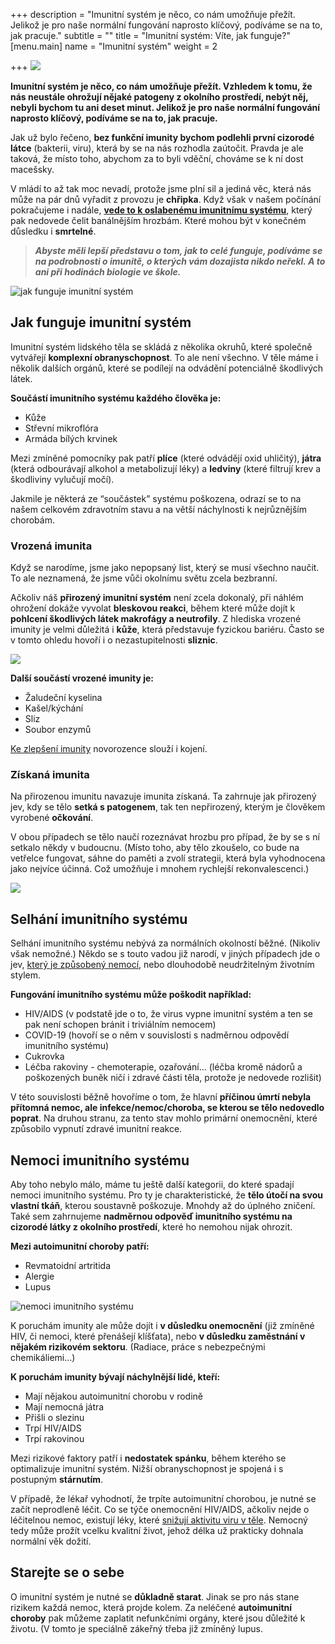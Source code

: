 +++
description = "Imunitní systém je něco, co nám umožňuje přežít. Jelikož je pro naše normální fungování naprosto klíčový, podíváme se na to, jak pracuje."
subtitle = ""
title = "Imunitní systém: Víte, jak funguje?"
[menu.main]
name = "Imunitní systém"
weight = 2

+++
![](/images/imunitni-system.jpg)

**Imunitní systém je něco, co nám umožňuje přežít. Vzhledem k tomu, že nás neustále ohrožují nějaké patogeny z okolního prostředí, nebýt něj, nebyli bychom tu ani deset minut. Jelikož je pro naše normální fungování naprosto klíčový, podíváme se na to, jak pracuje.**

Jak už bylo řečeno, **bez funkční imunity bychom podlehli první cizorodé látce** (bakterii, viru), která by se na nás rozhodla zaútočit. Pravda je ale taková, že místo toho, abychom za to byli vděční, chováme se k ní dost macešsky.

V mládí to až tak moc nevadí, protože jsme plní sil a jediná věc, která nás může na pár dnů vyřadit z provozu je **chřipka**. Když však v našem počínání pokračujeme i nadále, [**vede to k oslabenému imunitnímu systému**](https://www.oslabenaimunita.cz/oslabena-imunita-priznaky-a-prevence/), který pak nedovede čelit banálnějším hrozbám. Které mohou být v konečném důsledku i **smrtelné**.

> **_Abyste měli lepší představu o tom, jak to celé funguje, podíváme se na podrobnosti o imunitě, o kterých vám dozajista nikdo neřekl. A to ani při hodinách biologie ve škole._**

![jak funguje imunitní systém](/images/jak-funguje-imunitni-system.jpg)

## Jak funguje imunitní systém

Imunitní systém lidského těla se skládá z několika okruhů, které společně vytvářejí **komplexní obranyschopnost**. To ale není všechno. V těle máme i několik dalších orgánů, které se podílejí na odvádění potenciálně škodlivých látek.

**Součástí imunitního systému každého člověka je:**

* Kůže
* Střevní mikroflóra
* Armáda bílých krvinek

Mezi zmíněné pomocníky pak patří **plíce** (které odvádějí oxid uhličitý), **játra** (která odbourávají alkohol a metabolizují léky) a **ledviny** (které filtrují krev a škodliviny vylučují močí).

Jakmile je některá ze “součástek” systému poškozena, odrazí se to na našem celkovém zdravotním stavu a na větší náchylnosti k nejrůznějším chorobám.

### Vrozená imunita

Když se narodíme, jsme jako nepopsaný list, který se musí všechno naučit. To ale neznamená, že jsme vůči okolnímu světu zcela bezbranní.

Ačkoliv náš **přirozený imunitní systém** není zcela dokonalý, při náhlém ohrožení dokáže vyvolat **bleskovou reakci**, během které může dojít k **pohlcení škodlivých látek makrofágy a neutrofily**. Z hlediska vrozené imunity je velmi důležitá i **kůže**, která představuje fyzickou bariéru. Často se v tomto ohledu hovoří i o nezastupitelnosti **sliznic**.

![](/images/vrozena-imunita.jpg)

**Další součástí vrozené imunity je:**

* Žaludeční kyselina
* Kašel/kýchání
* Sliz
* Soubor enzymů

[Ke zlepšení imunity](https://www.oslabenaimunita.cz/5-ucinnych-tipu-na-posileni-imunity/) novorozence slouží i kojení.

### Získaná imunita

Na přirozenou imunitu navazuje imunita získaná. Ta zahrnuje jak přirozený jev, kdy se tělo **setká s patogenem**, tak ten nepřirozený, kterým je člověkem vyrobené **očkování**.

V obou případech se tělo naučí rozeznávat hrozbu pro případ, že by se s ní setkalo někdy v budoucnu. (Místo toho, aby tělo zkoušelo, co bude na vetřelce fungovat, sáhne do paměti a zvolí strategii, která byla vyhodnocena jako nejvíce účinná. Což umožňuje i mnohem rychlejší rekonvalescenci.)

![](/images/ziskana-imunita.jpg)

## Selhání imunitního systému

Selhání imunitního systému nebývá za normálních okolností běžné. (Nikoliv však nemožné.) Někdo se s touto vadou již narodí, v jiných případech jde o jev, [který je způsobený nemocí](https://www.oslabenaimunita.cz/blog/nejcastejsi-virova-onemocni-a-jak-se-jim-branit/), nebo dlouhodobě neudržitelným životním stylem.

**Fungování imunitního systému může poškodit například:**

* HIV/AIDS (v podstatě jde o to, že virus vypne imunitní systém a ten se pak není schopen bránit i triviálním nemocem)
* COVID-19 (hovoří se o něm v souvislosti s nadměrnou odpovědí imunitního systému)
* Cukrovka
* Léčba rakoviny - chemoterapie, ozařování… (léčba kromě nádorů a poškozených buněk ničí i zdravé části těla, protože je nedovede rozlišit)

V této souvislosti běžně hovoříme o tom, že hlavní **příčinou úmrtí nebyla přítomná nemoc, ale infekce/nemoc/choroba, se kterou se tělo nedovedlo poprat**. Na druhou stranu, za tento stav mohlo primární onemocnění, které způsobilo vypnutí zdravé imunitní reakce.

## Nemoci imunitního systému

Aby toho nebylo málo, máme tu ještě další kategorii, do které spadají nemoci imunitního systému. Pro ty je charakteristické, že **tělo útočí na svou vlastní tkáň**, kterou soustavně poškozuje. Mnohdy až do úplného zničení. Také sem zahrnujeme **nadměrnou odpověď imunitního systému na cizorodé látky z okolního prostředí**, které ho nemohou nijak ohrozit.

**Mezi autoimunitní choroby patří:**

* Revmatoidní artritida
* Alergie
* Lupus

![nemoci imunitního systému](/images/nemoci-imunitniho-systemu.jpg)

K poruchám imunity ale může dojít i **v důsledku onemocnění** (již zmíněné HIV, či nemoci, které přenášejí klíšťata), nebo **v důsledku zaměstnání v nějakém rizikovém sektoru**. (Radiace, práce s nebezpečnými chemikáliemi…)

**K poruchám imunity bývají náchylnější lidé, kteří:**

* Mají nějakou autoimunitní chorobu v rodině
* Mají nemocná játra
* Přišli o slezinu
* Trpí HIV/AIDS
* Trpí rakovinou

Mezi rizikové faktory patří i **nedostatek spánku**, během kterého se optimalizuje imunitní systém. Nižší obranyschopnost je spojená i s postupným **stárnutím**.

V případě, že lékař vyhodnotí, že trpíte autoimunitní chorobou, je nutné se začít neprodleně léčit. Co se týče onemocnění HIV/AIDS, ačkoliv nejde o léčitelnou nemoc, existují léky, které [snižují aktivitu viru v těle](https://www.oslabenaimunita.cz/blog/nejcastejsi-virova-onemocni-a-jak-se-jim-branit/). Nemocný tedy může prožít vcelku kvalitní život, jehož délka už prakticky dohnala normální věk dožití.

## Starejte se o sebe

O imunitní systém je nutné se **důkladně starat**. Jinak se pro nás stane rizikem každá nemoc, která projde kolem. Za neléčené **autoimunitní choroby** pak můžeme zaplatit nefunkčními orgány, které jsou důležité k životu. (V tomto je speciálně zákeřný třeba již zmíněný lupus.